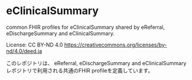 # eClinicalSummary
common FHIR profiles for eClinicalSummary shared by eReferral, eDischargeSummary and eClinicalSummary.

License: CC BY-ND 4.0
https://creativecommons.org/licenses/by-nd/4.0/deed.ja

このレポジトリは、
eReferral, eDischargeSummary and eClinicalSummary　レポジトリで利用される共通のFHIR profileを定義しています。
